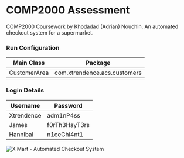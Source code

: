 # COMP2000 Assessment

COMP2000 Coursework by Khodadad (Adrian) Nouchin. An automated checkout system for a supermarket.

### Run Configuration

|Main Class  |Package                     |
|------------|----------------------------|
|CustomerArea|com.xtrendence.acs.customers|

### Login Details

|Username|Password|
|--------|--------|
|Xtrendence|adm1nP4ss|
|James|f0rTh3HayT3rs|
|Hannibal|n1ceChi4nt1|

![X Mart - Automated Checkout System](https://i.imgur.com/jUcIDGy.png)
